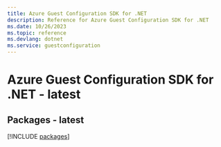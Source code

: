 ```yaml
---
title: Azure Guest Configuration SDK for .NET
description: Reference for Azure Guest Configuration SDK for .NET
ms.date: 10/26/2023
ms.topic: reference
ms.devlang: dotnet
ms.service: guestconfiguration
---
```

# Azure Guest Configuration SDK for .NET - latest
## Packages - latest
[!INCLUDE [packages](guest-configuration-index.md)]